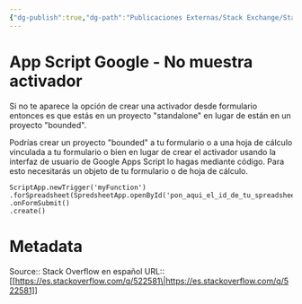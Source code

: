 ```yaml
---
{"dg-publish":true,"dg-path":"Publicaciones Externas/Stack Exchange/Stack Overflow en español/es.stackoverflow.com-522581.md","permalink":"/publicaciones-externas/stack-exchange/stack-overflow-en-espanol/es-stackoverflow-com-522581/","title":"App Script Google - No muestra activador","hide":true,"noteIcon":"\"0\"","created":"2024-04-03T12:49:10.680-06:00","updated":"2024-04-05T16:43:57.674-06:00"}
---
```


# App Script Google - No muestra activador

Si no te aparece la opción de crear una activador desde formulario entonces es que estás en un proyecto "standalone" en lugar de están en un proyecto "bounded".

Podrías crear un proyecto "bounded" a tu formulario o a una hoja de cálculo vinculada a tu formulario o bien en lugar de crear el activador usando la interfaz de usuario de Google Apps Script lo hagas mediante código. Para esto necesitarás un objeto de tu formulario o de hoja de cálculo.

```
ScriptApp.newTrigger('myFunction')
.forSpreadsheet(SpredsheetApp.openById('pon_aqui_el_id_de_tu_spreadsheet'))
.onFormSubmit()
.create()
```

# Metadata
Source:: Stack Overflow en español
URL:: [[https://es.stackoverflow.com/q/522581\|https://es.stackoverflow.com/q/522581]]

